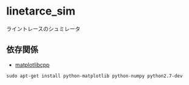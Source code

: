 # linetarce_sim
ライントレースのシュミレータ

## 依存関係
- [matplotlibcpp](https://github.com/lava/matplotlib-cpp)

`sudo apt-get install python-matplotlib python-numpy python2.7-dev`